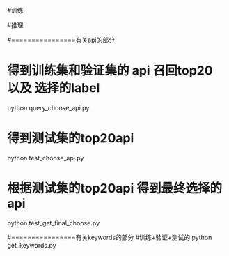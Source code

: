 #训练





#推理

#================有关api的部分
# 得到训练集和验证集的 api 召回top20 以及 选择的label
python query_choose_api.py
# 得到测试集的top20api
python test_choose_api.py
# 根据测试集的top20api 得到最终选择的api
python test_get_final_choose.py

#================有关keywords的部分
#训练+验证+测试的
python get_keywords.py
